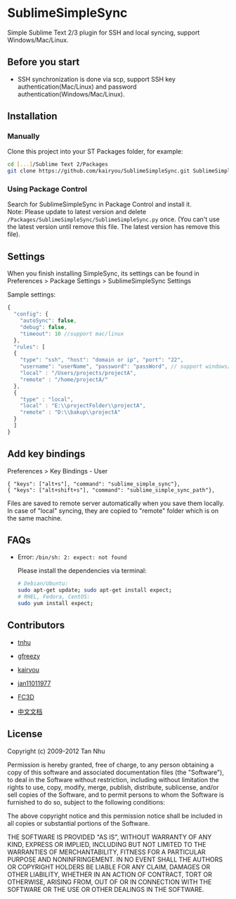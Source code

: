 # SublimeSimpleSync

Simple Sublime Text 2/3 plugin for SSH and local syncing, support Windows/Mac/Linux.

## Before you start

- SSH synchronization is done via scp, support SSH key authentication(Mac/Linux) and password authentication(Windows/Mac/Linux).

## Installation

### Manually

Clone this project into your ST Packages folder, for example:

``` bash
cd [...]/Sublime Text 2/Packages
git clone https://github.com/kairyou/SublimeSimpleSync.git SublimeSimpleSync
```

### Using Package Control

Search for SublimeSimpleSync in Package Control and install it.  
Note: Please update to latest version and delete `/Packages/SublimeSimpleSync/SublimeSimpleSync.py` once. (You can't use the latest version until remove this file. The latest version has remove this file).

## Settings

When you finish installing SimpleSync, its settings can be found in Preferences > Package Settings > SublimeSimpleSync Settings

Sample settings:

``` javascript
{
  "config": {
    "autoSync": false,
    "debug": false,
    "timeout": 10 //support mac/linux
  },
  "rules": [
  {
    "type": "ssh", "host": "domain or ip", "port": "22",
    "username": "userName", "password": "passWord", // support windows/Mac/linux
    "local" : "/Users/projects/projectA",
    "remote" : "/home/projectA/"
  },
  {
    "type" : "local",
    "local" : "E:\\projectFolder\\projectA",
    "remote" : "D:\\bakup\\projectA"
  }
  ]
}
```

## Add key bindings

Preferences > Key Bindings - User

    { "keys": ["alt+s"], "command": "sublime_simple_sync"},
    { "keys": ["alt+shift+s"], "command": "sublime_simple_sync_path"},

Files are saved to remote server automatically when you save them locally. In case of "local" syncing, they are copied to "remote" folder which is on the same machine.

## FAQs
- Error: `/bin/sh: 2: expect: not found`

  Please install the dependencies via terminal:
  ```sh
  # Debian/Ubuntu:
  sudo apt-get update; sudo apt-get install expect;
  # RHEL, Fedora, CentOS:
  sudo yum install expect;
  ```

## Contributors

* [tnhu](https://github.com/tnhu)
* [gfreezy](https://github.com/gfreezy)
* [kairyou](https://github.com/kairyou)
* [jan11011977](https://github.com/jan11011977)
* [FC3D](https://github.com/FC3D)

* [中文文档](https://xhl.me/archives/sublime-simple-sync/)

## License

Copyright (c) 2009-2012 Tan Nhu

Permission is hereby granted, free of charge, to any person obtaining a copy of this software and associated documentation files (the "Software"), to deal in the Software without restriction, including without limitation the rights to use, copy, modify, merge, publish, distribute, sublicense, and/or sell copies of the Software, and to permit persons to whom the Software is furnished to do so, subject to the following conditions:

The above copyright notice and this permission notice shall be included in all copies or substantial portions of the Software.

THE SOFTWARE IS PROVIDED "AS IS", WITHOUT WARRANTY OF ANY KIND, EXPRESS OR IMPLIED, INCLUDING BUT NOT LIMITED TO THE WARRANTIES OF MERCHANTABILITY, FITNESS FOR A PARTICULAR PURPOSE AND NONINFRINGEMENT. IN NO EVENT SHALL THE AUTHORS OR COPYRIGHT HOLDERS BE LIABLE FOR ANY CLAIM, DAMAGES OR OTHER LIABILITY, WHETHER IN AN ACTION OF CONTRACT, TORT OR OTHERWISE, ARISING FROM, OUT OF OR IN CONNECTION WITH THE SOFTWARE OR THE USE OR OTHER DEALINGS IN THE SOFTWARE.
